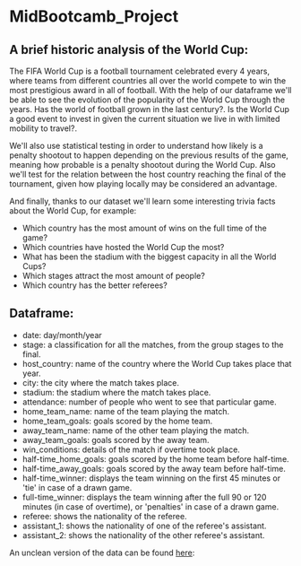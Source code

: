 # MidBootcamb_Project

## A brief historic analysis of the World Cup:

The FIFA World Cup is a football tournament celebrated every 4 years, where teams from different countries all over the world compete to win the most prestigious award in all of football. With the help of our dataframe we'll be able to see the evolution of the popularity of the World Cup through the years. Has the world of football grown in the last century?. Is the World Cup a good event to invest in given the current situation we live in with limited mobility to travel?.

We'll also use statistical testing in order to understand how likely is a penalty shootout to happen depending on the previous results of the game, meaning how probable is a penalty shootout during the World Cup. Also we'll test for the relation between the host country reaching the final of the tournament, given how playing locally may be considered an advantage.



And finally, thanks to our dataset we'll learn some interesting trivia facts about the World Cup, for example:

  * Which country has the most amount of wins on the full time of the game?
  * Which countries have hosted the World Cup the most?
  * What has been the stadium with the biggest capacity in all the World Cups?
  * Which stages attract the most amount of people?
  * Which country has the better referees?

## Dataframe:

  - date: day/month/year
  - stage: a classification for all the matches, from the group stages to the final.
  - host_country: name of the country where the World Cup takes place that year.
  - city: the city where the match takes place.
  - stadium: the stadium where the match takes place.
  - attendance: number of people who went to see that particular game.
  - home_team_name: name of the team playing the match.
  - home_team_goals: goals scored by the home team.
  - away_team_name: name of the other team playing the match.
  - away_team_goals: goals scored by the away team.
  - win_conditions: details of the match if overtime took place.
  - half-time_home_goals: goals scored by the home team before half-time.
  - half-time_away_goals: goals scored by the away team before half-time.
  - half-time_winner: displays the team winning on the first 45 minutes or 'tie' in case of a drawn game.
  - full-time_winner: displays the team winning after the full 90 or 120 minutes (in case of overtime), or 'penalties' in case of a drawn game.
  - referee: shows the nationality of the referee.
  - assistant_1: shows the nationality of one of the referee's assistant.
  - assistant_2: shows the nationality of the other referee's assistant.

An unclean version of the data can be found [here](https://www.kaggle.com/datasets/abecklas/fifa-world-cup):
